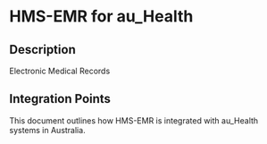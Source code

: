# HMS-EMR for au_Health

## Description

Electronic Medical Records

## Integration Points

This document outlines how HMS-EMR is integrated with au_Health systems in Australia.
